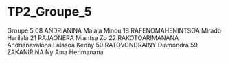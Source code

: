 # TP2_Groupe_5

Groupe 5
08 ANDRIANINA Malala Minou
18 RAFENOMAHENINTSOA Mirado Harilala
21 RAJAONERA Miantsa Zo 
22 RAKOTOARIMANANA Andrianavalona Lalasoa Kenny
50 RATOVONDRAINY Diamondra
59 ZAKANIRINA Ny Aina Herimanana

